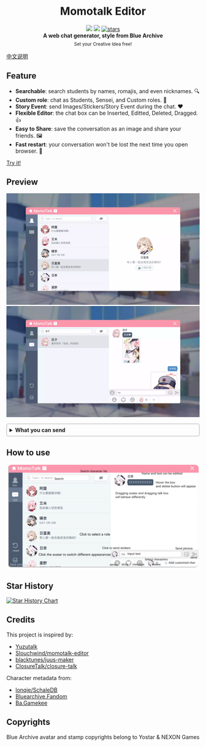 <h1 align="center">Momotalk Editor</h1>

<div align="center">
    <img src="https://img.shields.io/github/last-commit/u1805/momotalk/main">
    <img src="https://img.shields.io/github/languages/top/U1805/momotalk" >
    <a href="https://star-history.com/#U1805/momotalk"> 
      <img src="https://img.shields.io/github/stars/U1805/momotalk" alt="stars"> 
    </a>
</div>

<div align="center">
  <strong>A web chat generator, style from Blue Archive</strong><br>
  <sub>Set your Creative Idea free!</sub>
</div>

[中文说明](./README-zh.md)


## Feature

- **Searchable**: search students by names, romajis, and even nicknames. 🔍️
- **Custom role**: chat as Students, Sensei, and Custom roles. 🎅
- **Story Event**: send Images/Stickers/Story Event during the chat. ❤️
- **Flexible Editor**: the chat box can be Inserted, Editted, Deleted, Dragged. 👍
- **Easy to Share**: save the conversation as an image and share your friends. 🖼️
- **Fast restart**: your conversation won't be lost the next time you open browser. 📌

[Try it!](https://u1805.github.io/momotalk)

## Preview

![img11](./assets/演示1.webp)
![img12](./assets/演示2.webp)
<details style="border: 1px solid #aaa;
    border-radius: 4px;
    padding: 0.5em 0.5em 0;">
    <summary style="font-weight: bold;
    margin: -0.5em -0.5em 0;
    padding: 0.5em;">What you can send</summary>
    <ul>
    <li>Student</li>
    <li>Student (More Appearance)</li>
    <li>Custom Character</li>
    <li>Sensei</li>
    <li>Story Box</li>
    <li>Message Box</li>
    <li>Sticker</li>
    <li>Photo</li>
    </ul>
    <img src="./assets/支持样式预览.webp">
</details>

## How to use

![guide](./assets/功能说明-en.png)

## Star History

[![Star History Chart](https://api.star-history.com/svg?repos=U1805/momotalk)](https://star-history.com/#U1805/momotalk)

## Credits

This project is inspired by:

- [Yuzutalk](https://www.yuzutalk.net/)
- [Slouchwind/momotalk-editor](https://github.com/Slouchwind/momotalk-editor)
- [blacktunes/juus-maker](https://github.com/blacktunes/juus-maker)
- [ClosureTalk/closure-talk](https://github.com/ClosureTalk/closure-talk)

Character metadata from:

- [lonqie/SchaleDB](https://github.com/lonqie/SchaleDB)
- [Bluearchive.Fandom](https://bluearchive.fandom.com)
- [Ba.Gamekee](https://ba.gamekee.com/)

## Copyrights

Blue Archive avatar and stamp copyrights belong to Yostar & NEXON Games